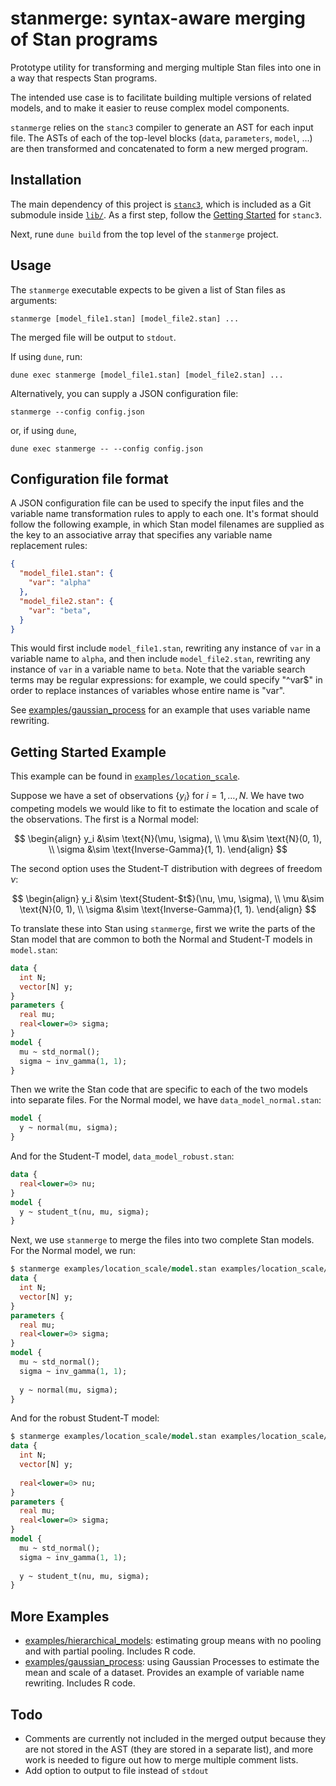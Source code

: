 # stanmerge: syntax-aware merging of Stan programs

Prototype utility for transforming and merging multiple Stan files into one in a way that respects Stan programs. 

The intended use case is to facilitate building multiple versions of related models, and to make it easier to reuse complex model components.
 
`stanmerge` relies on the `stanc3` compiler to generate an AST for each input file. The ASTs of each of the top-level blocks (`data`, `parameters`, `model`, ...) are then transformed and concatenated to form a new merged program.

## Installation
The main dependency of this project is [`stanc3`](https://mc-stan.org/stanc3), which is included as a Git submodule inside [`lib/`](lib/). As a first step, follow the  [Getting Started](https://mc-stan.org/stanc3/stanc/getting_started.html) for `stanc3`.

Next, rune `dune build` from the top level of the `stanmerge` project.

## Usage
The `stanmerge` executable expects to be given a list of Stan files as arguments:
```
stanmerge [model_file1.stan] [model_file2.stan] ...
```
The merged file will be output to `stdout`.

If using `dune`, run:
```
dune exec stanmerge [model_file1.stan] [model_file2.stan] ...
```

Alternatively, you can supply a JSON configuration file:
```
stanmerge --config config.json
```
or, if using `dune`, 
```
dune exec stanmerge -- --config config.json
```

## Configuration file format
A JSON configuration file can be used to specify the input files and the variable name transformation rules to apply to each one. It's format should follow the following example, in which Stan model filenames are supplied as the key to an associative array that specifies any variable name replacement rules:
```json
{
  "model_file1.stan": {
    "var": "alpha"
  },
  "model_file2.stan": {
    "var": "beta",
  }
}
```
This would first include `model_file1.stan`, rewriting any instance of `var` in a variable name to `alpha`, and then include `model_file2.stan`, rewriting any instance of `var` in a variable name to `beta`. Note that the variable search terms may be regular expressions: for example, we could specify "^var$" in order to replace instances of variables whose entire name is "var". 

See [examples/gaussian_process](/examples/gaussian_process/) for an example that uses variable name rewriting.

## Getting Started Example

This example can be found in [`examples/location_scale`](examples/location_scale). 

Suppose we have a set of observations $\{ y_i \}$ for $i = 1, \dots, N$. We have two competing models we would like to fit to estimate the location and scale of the observations. The first is a Normal model:

$$
\begin{align}
y_i &\sim \text{N}(\mu, \sigma), \\
\mu &\sim \text{N}(0, 1), \\
\sigma &\sim \text{Inverse-Gamma}(1, 1).
\end{align}
$$

The second option uses the Student-T distribution with degrees of freedom $\nu$:

$$
\begin{align}
y_i &\sim \text{Student-$t$}(\nu, \mu, \sigma), \\
\mu &\sim \text{N}(0, 1), \\
\sigma &\sim \text{Inverse-Gamma}(1, 1).
\end{align}
$$

To translate these into Stan using `stanmerge`, first we write the parts of the Stan model that are common to both the Normal and Student-T models in `model.stan`:
```stan
data {
  int N;
  vector[N] y;
}
parameters {
  real mu;
  real<lower=0> sigma;
}
model {
  mu ~ std_normal();
  sigma ~ inv_gamma(1, 1);
}
```

Then we write the Stan code that are specific to each of the two models into separate files. For the Normal model, we have `data_model_normal.stan`:
```stan
model {
  y ~ normal(mu, sigma);
}

```
And for the Student-T model, `data_model_robust.stan`:
```stan
data {
  real<lower=0> nu;
}
model {
  y ~ student_t(nu, mu, sigma);
}
```

Next, we use `stanmerge` to merge the files into two complete Stan models. For the Normal model, we run:
```stan
$ stanmerge examples/location_scale/model.stan examples/location_scale/data_model_normal.stan
data {                 
  int N;
  vector[N] y;
}
parameters {
  real mu;
  real<lower=0> sigma;
}
model {
  mu ~ std_normal();
  sigma ~ inv_gamma(1, 1);
  
  y ~ normal(mu, sigma);
}
```

And for the robust Student-T model:
```stan
$ stanmerge examples/location_scale/model.stan examples/location_scale/data_model_robust.stan
data {                 
  int N;
  vector[N] y;
  
  real<lower=0> nu;
}
parameters {
  real mu;
  real<lower=0> sigma;
}
model {
  mu ~ std_normal();
  sigma ~ inv_gamma(1, 1);
  
  y ~ student_t(nu, mu, sigma);
}
```

## More Examples

- [examples/hierarchical_models](/examples/hierarchical_models/): estimating group means with no pooling and with partial pooling. Includes R code.
- [examples/gaussian_process](/examples/gaussian_process/): using Gaussian Processes to estimate the mean and scale of a dataset. Provides an example of variable name rewriting. Includes R code.

## Todo
- Comments are currently not included in the merged output because they are not
  stored in the AST (they are stored in a separate list), and more work is
  needed to figure out how to merge multiple comment lists.
- Add option to output to file instead of `stdout`
